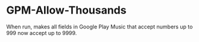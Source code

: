 # GPM-Allow-Thousands
When run, makes all fields in Google Play Music that accept numbers up to 999 now accept up to 9999.
